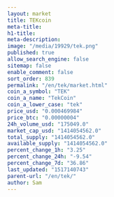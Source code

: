 ```yaml
---
layout: market
title: TEKcoin
meta-title: 
h1-title: 
meta-description: 
image: "/media/19929/tek.png"
published: true
allow_search_engine: false
sitemap: false
enable_comment: false
sort_order: 839
permalink: "/en/tek/market.html"
coin_a_symbol: "TEK"
coin_a_name: "TekCoin"
coin_a_lower_case: "tek"
price_usd: "0.000469984"
price_btc: "0.00000004"
24h_volume_usd: "175049.0"
market_cap_usd: "1414054562.0"
total_supply: "1414054562.0"
available_supply: "1414054562.0"
percent_change_1h: "3.25"
percent_change_24h: "-9.54"
percent_change_7d: "36.86"
last_updated: "1517140743"
parent-url: "/en/tek/"
author: Sam
---
```


